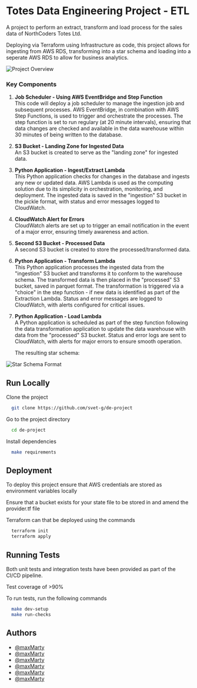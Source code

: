 
# Totes Data Engineering Project - ETL

A project to perform an extract, transform and load process for the sales data of NorthCoders Totes Ltd. 
 
Deploying via Terraform using Infrastructure as code, this project allows for ingesting from AWS RDS, transforming into a star schema and loading into a seperate AWS RDS to allow for business analytics.

![Project Overview](https://i.imgur.com/26cnqux.png)

### Key Components

1. **Job Scheduler - Using AWS EventBridge and Step Function**  
   This code will deploy a job scheduler to manage the ingestion job and subsequent processes. AWS EventBridge, in combination with AWS Step Functions, is used to trigger and orchestrate the processes. The step function is set to run regulary (at 20 minute intervals), ensuring that data changes are checked and available in the data warehouse within 30 minutes of being written to the database.

2. **S3 Bucket - Landing Zone for Ingested Data**  
   An S3 bucket is created to serve as the "landing zone" for ingested data.

3. **Python Application - Ingest/Extract Lambda**  
   This Python application checks for changes in the database and ingests any new or updated data. AWS Lambda is used as the computing solution due to its simplicity in orchestration, monitoring, and deployment.  The ingested data is saved in the "ingestion" S3 bucket in the pickle format, with status and error messages logged to CloudWatch.

4. **CloudWatch Alert for Errors**  
   CloudWatch alerts are set up to trigger an email notification in the event of a major error, ensuring timely awareness and action.

5. **Second S3 Bucket - Processed Data**  
   A second S3 bucket is created to store the processed/transformed data.

6. **Python Application - Transform Lambda**  
   This Python application processes the ingested data from the "ingestion" S3 bucket and transforms it to conform to the warehouse schema. The transformed data is then placed in the "processed" S3 bucket, saved in parquet format.  The transformation is triggered via a "choice" in the step function - if new data is identified as part of the Extraction Lambda.  Status and error messages are logged to CloudWatch, with alerts configured for critical issues.

7. **Python Application - Load Lambda**  
   A Python application is scheduled as part of the step function following the data transformation application to update the data warehouse with data from the "processed" S3 bucket. Status and error logs are sent to CloudWatch, with alerts for major errors to ensure smooth operation.

   The resulting star schema:

![Star Schema Format](https://i.imgur.com/bMsL2CG.png)

## Run Locally

Clone the project

```bash
  git clone https://github.com/svet-g/de-project
```

Go to the project directory

```bash
  cd de-project
```

Install dependencies

```bash
  make requirements
```

## Deployment

To deploy this project ensure that AWS credentials are stored as environment variables locally

Ensure that a bucket exists for your state file to be stored in and amend the provider.tf file

Terraform can that be deployed using the commands

```bash
  terraform init
  terraform apply
```


## Running Tests

Both unit tests and integration tests have been provided as part of the CI/CD pipeline. 

Test coverage of >90%

To run tests, run the following commands

```bash
  make dev-setup
  make run-checks
```

## Authors

- [@maxMarty](https://www.github.com/maxMarty)
- [@maxMarty](https://www.github.com/maxMarty)
- [@maxMarty](https://www.github.com/maxMarty)
- [@maxMarty](https://www.github.com/maxMarty)
- [@maxMarty](https://www.github.com/maxMarty)
- [@maxMarty](https://www.github.com/maxMarty)
